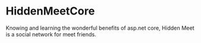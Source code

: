 # HiddenMeetCore

Knowing and learning the wonderful benefits of asp.net core, Hidden Meet is a social network for meet friends.
